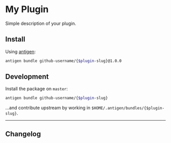 # My Plugin

Simple description of your plugin.

## Install

Using [antigen](https://github.com/zsh-users/antigen):

```bash
antigen bundle github-username/{$plugin-slug}@1.0.0
```

## Development

Install the package on `master`:

```bash
antigen bundle github-username/{$plugin-slug}
```

...and contribute upstream by working in `$HOME/.antigen/bundles/{$plugin-slug}`.

---

## Changelog
